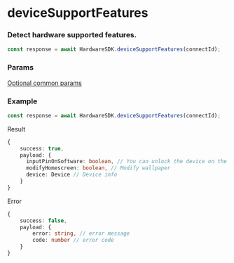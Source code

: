 # deviceSupportFeatures

### Detect hardware supported features.

```typescript
const response = await HardwareSDK.deviceSupportFeatures(connectId);
```

### Params

[Optional common params](../../common-params.md)

### Example

```typescript
const response = await HardwareSDK.deviceSupportFeatures(connectId);
```

Result

```typescript
{
    success: true,
    payload: {
      inputPinOnSoftware: boolean, // You can unlock the device on the software side
      modifyHomescreen: boolean, // Modify wallpaper 
      device: Device // Device info
    }
}
```

Error

```typescript
{
    success: false,
    payload: {
        error: string, // error message
        code: number // error code
    }
}
```
